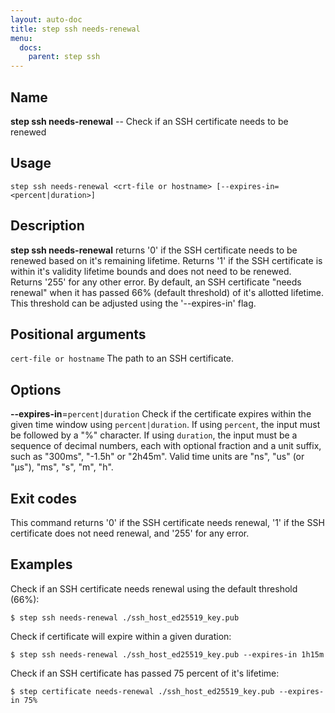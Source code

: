 ```yaml
---
layout: auto-doc
title: step ssh needs-renewal
menu:
  docs:
    parent: step ssh
---
```


## Name
**step ssh needs-renewal** -- Check if an SSH certificate needs to be renewed

## Usage

```raw
step ssh needs-renewal <crt-file or hostname> [--expires-in=<percent|duration>]
```

## Description

**step ssh needs-renewal** returns '0' if the SSH certificate needs
to be renewed based on it's remaining lifetime. Returns '1' if the SSH certificate is
within it's validity lifetime bounds and does not need to be renewed. Returns
'255' for any other error. By default, an SSH certificate "needs renewal" when it has
passed 66% (default threshold) of it's allotted lifetime. This threshold can be
adjusted using the '--expires-in' flag.

## Positional arguments

`cert-file or hostname`
The path to an SSH certificate.

## Options


**--expires-in**=`percent|duration`
Check if the certificate expires within the given time window
using `percent|duration`. If using `percent`, the input must be followed by a "%"
character. If using `duration`, the input must be a sequence of decimal numbers,
each with optional fraction and a unit suffix, such as "300ms", "-1.5h" or "2h45m".
Valid time units are "ns", "us" (or "µs"), "ms", "s", "m", "h".

## Exit codes

This command returns '0' if the SSH certificate needs renewal, '1' if the
SSH certificate does not need renewal, and '255' for any error.

## Examples

Check if an SSH certificate needs renewal using the default threshold (66%):
```shell
$ step ssh needs-renewal ./ssh_host_ed25519_key.pub
```

Check if certificate will expire within a given duration:
```shell
$ step ssh needs-renewal ./ssh_host_ed25519_key.pub --expires-in 1h15m
```

Check if an SSH certificate has passed 75 percent of it's lifetime:
```shell
$ step certificate needs-renewal ./ssh_host_ed25519_key.pub --expires-in 75%
```


